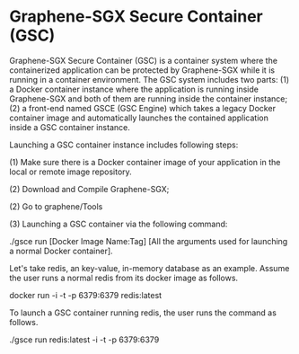 # Graphene-SGX Secure Container (GSC)

Graphene-SGX Secure Container (GSC) is a container system where the containerized application can be protected by Graphene-SGX while it is running in a container environment. The GSC system includes two parts: (1) a Docker container instance where the application is running inside Graphene-SGX and both of them are running inside the container instance; (2) a front-end named GSCE (GSC Engine) which takes a legacy Docker container image and automatically launches the contained application inside a GSC container instance.

Launching a GSC container instance includes following steps:

(1) Make sure there is a Docker container image of your application in the local or remote image repository.

(2) Download and Compile Graphene-SGX;

(2) Go to graphene/Tools

(3) Launching a GSC container via the following command:

   ./gsce run [Docker Image Name:Tag] [All the arguments used for launching a normal Docker container].

Let's take redis, an key-value, in-memory database as an example. Assume the user runs a normal redis from its docker image as follows.

docker run -i -t -p 6379:6379 redis:latest

To launch a GSC container running redis, the user runs the command as follows.

./gsce run redis:latest -i -t -p 6379:6379
